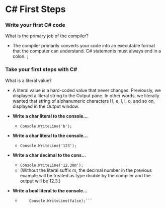 # C# First Steps
### Write your first C# code
What is the primary job of the compiler?
- The compiler primarily converts your code into an executable format that the computer can understand.
C# statements must always end in a colon. ;
### Take your first steps with C#
What is a literal value?
- A literal value is a hard-coded value that never changes. Previously, we displayed a literal string to the Output pane. In other words, we literally wanted that string of alphanumeric characters H, e, l, l, o, and so on, displayed in the Output window.

- **Write a char literal to the console...**
  - ```Console.WriteLine('b');```
- **Write a char literal to the console...**
  - ```Console.WriteLine('123');```
- **Write a char decimal to the cons...**
  - ```Console.WriteLine('12.30m');```
  - (Without the literal suffix m, the decimal number in the previous example will be treated as type double by the compiler and the output will be 12.3.)
- **Write a bool literal to the console...**
  - ```Console.WriteLine(true);
        Console.WriteLine(false);```
